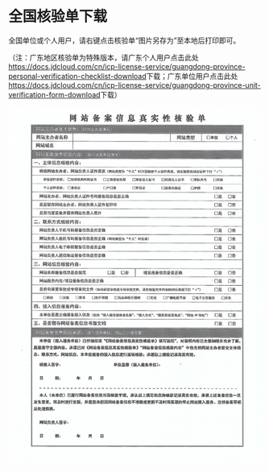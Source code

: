 # 全国核验单下载

全国单位或个人用户，请右键点击核验单“图片另存为”至本地后打印即可。

（注：广东地区核验单为特殊版本，请广东个人用户点击此处<https://docs.jdcloud.com/cn/icp-license-service/guangdong-province-personal-verification-checklist-download>下载；广东单位用户点击此处<https://docs.jdcloud.com/cn/icp-license-service/guangdong-province-unit-verification-form-download>下载）

![National-verification-checklist-download-cn-1.jpg](../../../../../image/ICP-License-Service/National-verification-checklist-download-cn-1.jpg)